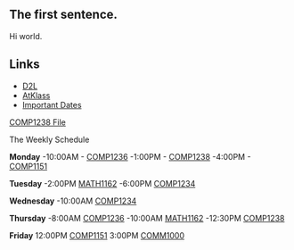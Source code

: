 ## The first sentence.
Hi world.

## Links
- [D2L](https://learn.georgebrown.ca)
- [AtKlass](https://app.atklass.com)
- [Important Dates](https://www.georgebrown.ca/current-students/important-dates?term=27246&category=131)

[COMP1238 File](comp1238.md)


The Weekly Schedule

**Monday**
-10:00AM -  [COMP1236](https://learn.georgebrown.ca/d2l/home/337951)
-1:00PM -  [COMP1238](https://learn.georgebrown.ca/d2l/home/334969)
-4:00PM - [COMP1151](https://learn.georgebrown.ca/d2l/home/335096)

**Tuesday**
-2:00PM  [MATH1162](https://learn.georgebrown.ca/d2l/home/319780)
-6:00PM [COMP1234](https://learn.georgebrown.ca/d2l/home/342908)

**Wednesday**
-10:00AM [COMP1234](https://learn.georgebrown.ca/d2l/home/342908)

**Thursday**
-8:00AM [COMP1236](https://learn.georgebrown.ca/d2l/home/337951)
-10:00AM [MATH1162](https://learn.georgebrown.ca/d2l/home/319780)
-12:30PM [COMP1238](https://learn.georgebrown.ca/d2l/home/334969)

**Friday**
12:00PM [COMP1151](https://learn.georgebrown.ca/d2l/home/335096)
3:00PM [COMM1000](https://learn.georgebrown.ca/d2l/home/315810)
